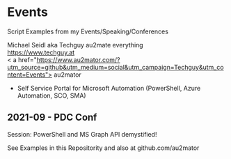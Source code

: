 # Events
Script Examples from my Events/Speaking/Conferences

Michael Seidl aka Techguy
au2mate everything
<br>
https://www.techguy.at
<br>
< a href="https://www.au2mator.com/?utm_source=github&utm_medium=social&utm_campaign=Techguy&utm_content=Events"> au2mator
 - Self Service Portal for Microsoft Automation (PowerShell, Azure Automation, SCO, SMA)</a>


## 2021-09 - PDC Conf
Session: PowerShell and MS Graph API demystified!

See Examples in this Repositority and also at github.com/au2mator
